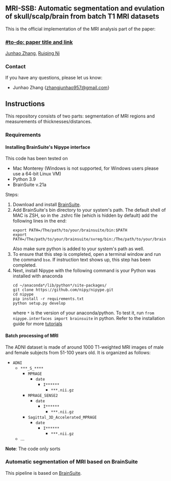 ## MRI-SSB: Automatic segmentation and evulation of skull/scalp/brain from batch T1 MRI datasets
This is the official implementation of the MRI analysis part of the paper:

### [#to-do: paper title and link](https://stars.chromeexperiments.com)

[Junhao Zhang](https://junha0zhang.github.io/), [Ruiqing Ni](https://biomed.ee.ethz.ch/institute/People/person-detail.html?persid=225279)

### Contact
If you have any questions, please let us know:
- Junhao Zhang {zhangjunhao957@gmail.com}

## Instructions
This repository consists of two parts: segmentation of MRI regions and measurements of thicknesses/distances.

### Requirements

#### Installing BrainSuite's Nipype interface
This code has been tested on
- Mac Monterey (Windows is not supported, for Windows users please use a 64-bit Linux VM)
- Python 3.9
- BrainSuite v.21a

Steps:
1. Download and install [BrainSuite](http://brainsuite.org/).
2. Add BrainSuite's bin directory to your system's path. The default shell of MAC is ZSH, so in the .zshrc file (which is hidden by default) add the following lines in the end: 
    ```
    export PATH=/The/path/to/your/brainsuite/bin:$PATH
    export PATH=/The/path/to/your/brainsuite/svreg/bin:/The/path/to/your/brainsuite/bdp:/The/path/to/your/brainsuite/bin:$PATH
    ```
    Also make sure python is added to your system's path as well.
3. To ensure that this step is completed, open a terminal window and run the command ```bse```. If instruction text shows up, this step has been completed.
4. Next, install Nipype with the following command is your Python was installed with anaconda
    ```
    cd ~/anaconda*/lib/python*/site-packages/
    git clone https://github.com/nipy/nipype.git
    cd nipype
    pip install -r requirements.txt
    python setup.py develop
    ```
    where ```*``` is the version of your anaconda/python. To test it, run ```from nipype.interfaces import brainsuite``` in python. Refer to the installation guide for more [tutorials](http://brainsuite.org/nipype_installation/)
    
#### Batch processing of MRI
The ADNI dataset is made of around 1000 T1-weighted MRI images of male and female subjects from 51-100 years old. It is organized as follows:
- `ADNI`
    - `***_S_****`
        - `MPRAGE`
            - `date`   
                - `I******`
                    - `***.nii.gz`  
        - `MPRAGE_SENSE2`
            - `date` 
                - `I******` 
                    - `***.nii.gz`
        - `Sagittal_3D_Accelerated_MPRAGE`
            - `date`  
                - `I******`  
                    - `***.nii.gz`
    - ...
  
**Note**: The code only sorts 

### Automatic segmentation of MRI based on BrainSuite
This pipeline is based on [BrainSuite](http://brainsuite.org/).
